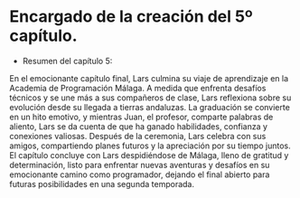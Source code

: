 # Encargado de la creación del 5º capítulo.

- Resumen del capítulo 5:

En el emocionante capítulo final, Lars culmina su viaje de aprendizaje en la Academia de Programación Málaga. A medida que enfrenta desafíos técnicos y se une más a sus compañeros de clase, Lars reflexiona sobre su evolución desde su llegada a tierras andaluzas. La graduación se convierte en un hito emotivo, y mientras Juan, el profesor, comparte palabras de aliento, Lars se da cuenta de que ha ganado habilidades, confianza y conexiones valiosas. Después de la ceremonia, Lars celebra con sus amigos, compartiendo planes futuros y la apreciación por su tiempo juntos. El capítulo concluye con Lars despidiéndose de Málaga, lleno de gratitud y determinación, listo para enfrentar nuevas aventuras y desafíos en su emocionante camino como programador, dejando el final abierto para futuras posibilidades en una segunda temporada.

